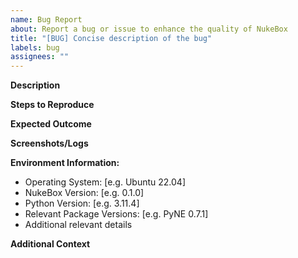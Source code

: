 ```yaml
---
name: Bug Report
about: Report a bug or issue to enhance the quality of NukeBox
title: "[BUG] Concise description of the bug"
labels: bug
assignees: ""
---
```


**Description**
<!--
Explain the bug clearly and concisely, detailing the issue you encountered.
-->


**Steps to Reproduce**
<!--
Provide a step-by-step guide on how to reproduce the bug:
-->


**Expected Outcome**
<!--
A brief description of what you expected to happen instead.
-->


**Screenshots/Logs**
<!--
If applicable, attach relevant screenshots, error logs, or code snippets to provide visual context.
-->


**Environment Information:**

- Operating System: [e.g. Ubuntu 22.04]
- NukeBox Version: [e.g. 0.1.0]
- Python Version: [e.g. 3.11.4]
- Relevant Package Versions: [e.g. PyNE 0.7.1]
- Additional relevant details

**Additional Context**
<!--
Any other contextual information that could assist in understanding the bug.
-->


